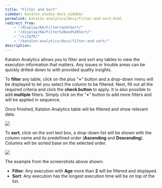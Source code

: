 ```yaml
---
title: "Filter and Sort" 
sidebar: katalon_studio_docs_sidebar
permalink: katalon-analytics/docs/filter-and-sort.html 
redirect_from:
    - "/display/KA/Filter+and+Sort/"
    - "/display/KA/Filter%20and%20Sort/"
    - "/x/ZgTR/"
    - "/katalon-analytics/docs/filter-and-sort/"
description: 
---
```

Katalon Analytics allows you to filter and sort any tables to view the execution information that matters. Any issues or trouble areas can be quickly drilled-down to with provided quality insights.

To **filter** any table, click on the plus "**+**" button and a drop-down menu will be displayed to let you select the column to be filtered. Next, fill out all the required criteria and click the **check button** to apply. It is also possible to add **multiple** filters. Simply click on the "**+**" button to add more filters and will be applied in sequence. 

Once finished, Katalon Analytics table will be filtered and show relevant data.

![](https://github.com/katalon-studio/docs-images/raw/master/katalon-analytics/docs/filter-and-sort/Screen-Shot-2018-05-30-at-2.07.20-PM.png)

To **sort**, click on the sort text box, a drop-down list will be shown with the column name and its predefined order (**Ascending** and **Descending**). Columns will be sorted base on the selected order. 

![](https://github.com/katalon-studio/docs-images/raw/master/katalon-analytics/docs/filter-and-sort/Screen-Shot-2018-05-30-at-2.08.07-PM.png)

The example from the screenshots above shown:

*   **Filter**: Any execution with **Age** more than **2** will be filtered and displayed.
*   **Sort**: Any execution has the longest execution time will be on top of the list.
